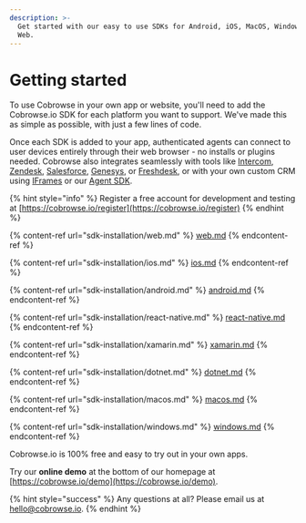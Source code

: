 ```yaml
---
description: >-
  Get started with our easy to use SDKs for Android, iOS, MacOS, Windows and
  Web.
---
```


# Getting started

To use Cobrowse in your own app or website, you'll need to add the Cobrowse.io SDK for each platform you want to support. We've made this as simple as possible, with just a few lines of code.

Once each SDK is added to your app, authenticated agents can connect to user devices entirely through their web browser - no installs or plugins needed. Cobrowse also integrates seamlessly with tools like [Intercom](agent-side-integrations/crm-helpdesk-integrations/intercom.md), [Zendesk](agent-side-integrations/crm-helpdesk-integrations/zendesk.md), [Salesforce](agent-side-integrations/crm-helpdesk-integrations/salesforce/), [Genesys](agent-side-integrations/crm-helpdesk-integrations/genesys/), or [Freshdesk](agent-side-integrations/crm-helpdesk-integrations/freshdesk.md), or with your own custom CRM using [IFrames](agent-side-integrations/custom-iframe-embeds.md) or our [Agent SDK](agent-side-integrations/agent-sdk/).

{% hint style="info" %}
Register a free account for development and testing at [https://cobrowse.io/register](https://cobrowse.io/register)
{% endhint %}

{% content-ref url="sdk-installation/web.md" %}
[web.md](sdk-installation/web.md)
{% endcontent-ref %}

{% content-ref url="sdk-installation/ios.md" %}
[ios.md](sdk-installation/ios.md)
{% endcontent-ref %}

{% content-ref url="sdk-installation/android.md" %}
[android.md](sdk-installation/android.md)
{% endcontent-ref %}

{% content-ref url="sdk-installation/react-native.md" %}
[react-native.md](sdk-installation/react-native.md)
{% endcontent-ref %}

{% content-ref url="sdk-installation/xamarin.md" %}
[xamarin.md](sdk-installation/xamarin.md)
{% endcontent-ref %}

{% content-ref url="sdk-installation/dotnet.md" %}
[dotnet.md](sdk-installation/dotnet.md)
{% endcontent-ref %}

{% content-ref url="sdk-installation/macos.md" %}
[macos.md](sdk-installation/macos.md)
{% endcontent-ref %}

{% content-ref url="sdk-installation/windows.md" %}
[windows.md](sdk-installation/windows.md)
{% endcontent-ref %}

Cobrowse.io is 100% free and easy to try out in your own apps.

Try our **online demo** at the bottom of our homepage at [https://cobrowse.io/demo](https://cobrowse.io/demo).

{% hint style="success" %}
Any questions at all? Please email us at [hello@cobrowse.io](mailto:hello@cobrowse.io).
{% endhint %}
